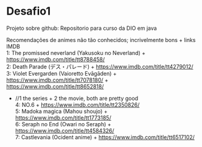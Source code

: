# Desafio1
Projeto sobre github: Repositorio para curso da DIO em java

Recomendações de animes não tão conhecidos; incrivelmente bons + links IMDB  
1: The promissed neverland (Yakusoku no Neverland) + https://www.imdb.com/title/tt8788458/  
2: Death Parade (デス・パレード) + https://www.imdb.com/title/tt4279012/  
3: Violet Evergarden (Vaioretto Evāgāden) + https://www.imdb.com/title/tt7078180/ + https://www.imdb.com/title/tt8652818/    
 - //1 the series + 2 the movie, both are pretty good    
4: NO.6 + https://www.imdb.com/title/tt2350826/  
5: Madoka magica (Mahou shoujo) + https://www.imdb.com/title/tt1773185/  
6: Seraph no End (Owari no Seraph) + https://www.imdb.com/title/tt4584326/  
7: Castlevania (Ocident anime) + https://www.imdb.com/title/tt6517102/
